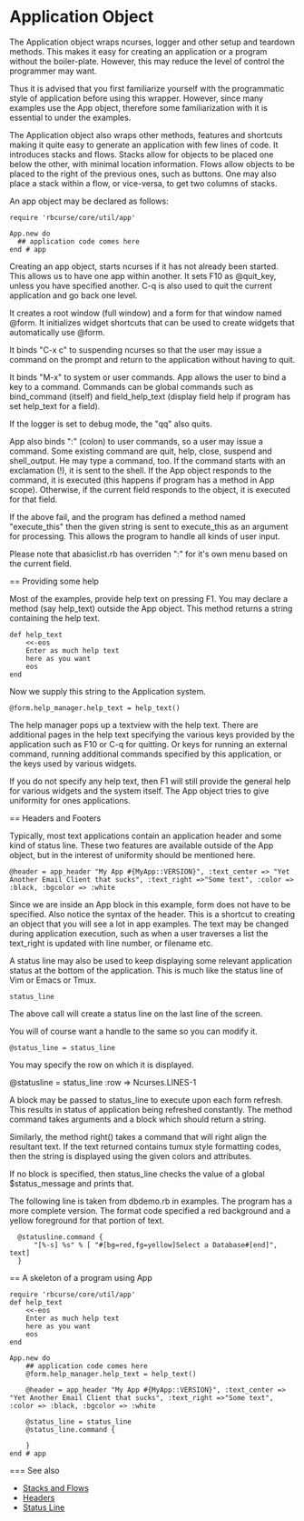 Application Object
==================

The Application object wraps ncurses, logger and other setup and teardown methods. This makes it easy for creating an application or a program without the boiler-plate. However, this may reduce the level of control the programmer may want.

Thus it is advised that you first familiarize yourself with the programmatic style of application before using this wrapper. However, since many examples use the App object, therefore some familiarization with it is essential to under the examples.

The Application object also wraps other methods, features and shortcuts making it quite easy to generate an application with few lines of code. It introduces stacks and flows. Stacks allow for objects to be placed one below the other, with minimal location information. Flows allow objects to be placed to the right of the previous ones, such as buttons. One may also place a stack within a flow, or vice-versa, to get two columns of stacks.

An app object may be declared as follows:

    require 'rbcurse/core/util/app'

    App.new do 
      ## application code comes here
    end # app

Creating an app object, starts ncurses if it has not already been started. This allows us to have one app within another.
It sets F10 as @quit_key, unless you have specified another. C-q is also used to quit the current application and go back one level.

It creates a root window (full window) and a form for that window named @form. It initializes widget shortcuts that can be used to create widgets that automatically use @form.

It binds "C-x c" to suspending ncurses so that the user may issue a command on the prompt and return to the application without having to quit.

It binds "M-x" to system or user commands.
App allows the user to bind a key to a command. Commands can be global commands such as bind_command (itself) and field_help_text (display field help if program has set help_text for a field).

If the logger is set to debug mode, the "qq" also quits.

App also binds ":" (colon) to user commands, so a user may issue a command. Some existing command are quit, help, close, suspend and shell_output. He may type a command, too. If the command starts with an exclamation (!), it is sent to the shell. If the App object responds to the command, it is executed (this happens if program has a method in App scope).
Otherwise, if the current field responds to the object, it is executed for that field.

If the above fail, and the program has defined a method named "execute_this" then the given string is sent to execute_this as an argument for processing. This allows the program to handle all kinds of user input.

Please note that abasiclist.rb has overriden ":" for it's own menu based on the current field.

== Providing some help

Most of the examples, provide help text on pressing F1. You may declare a method (say help_text) outside the App object. This method returns a string containing the help text.


    def help_text
        <<-eos
        Enter as much help text
        here as you want
        eos
    end

Now we supply this string to the Application system.

    @form.help_manager.help_text = help_text()

The help manager pops up a textview with the help text. There are additional pages in the help text specifying the various keys provided by the application such as F10 or C-q for quitting. Or keys for running an external command, running additional commands specified by this application, or the keys used by various widgets.

If you do not specify any help text, then F1 will still provide the general help for various widgets and the system itself. The App object tries to give uniformity for ones applications.

== Headers and Footers

Typically, most text applications contain an application header and some kind of status line. These two features are available outside of the App object, but in the interest of uniformity should be mentioned here.

    @header = app_header "My App #{MyApp::VERSION}", :text_center => "Yet Another Email Client that sucks", :text_right =>"Some text", :color => :black, :bgcolor => :white

Since we are inside an App block in this example, form does not have to be specified. Also notice the syntax of the header. This is a shortcut to creating an object that you will see a lot in app examples. The text may be changed during application execution, such as when a user traverses a list the text_right is updated with line number, or filename etc.


A status line may also be used to keep displaying some relevant application status at the bottom of the application. This is much like the status line of Vim or Emacs or Tmux.

    status_line 

The above call will create a status line on the last line of the screen.

You will of course want a handle to the same so you can modify it.

    @status_line = status_line

You may specify the row on which it is displayed.

   @statusline = status_line :row => Ncurses.LINES-1

A block may be passed to status_line to execute upon each form refresh. This results in status of application being refreshed constantly. The method command takes arguments and a block which should return a string.

Similarly, the method right() takes a command that will right align the resultant text. If the text returned contains tumux style formatting codes, then the string is displayed using the given colors and attributes.

If no block is specified, then status_line checks the value of a global $status_message and prints that.

The following line is taken from dbdemo.rb in examples. The program has a more complete version. The format code specified a red background and a yellow foreground for that portion of text.

      @statusline.command { 
          "[%-s] %s" % [ "#[bg=red,fg=yellow]Select a Database#[end]", text]
      }

== A skeleton of a program using App


    require 'rbcurse/core/util/app'
    def help_text
        <<-eos
        Enter as much help text
        here as you want
        eos
    end

    App.new do 
        ## application code comes here
        @form.help_manager.help_text = help_text()

        @header = app_header "My App #{MyApp::VERSION}", :text_center => "Yet Another Email Client that sucks", :text_right =>"Some text", :color => :black, :bgcolor => :white

        @status_line = status_line
        @status_line.command {

        }
    end # app

=== See also

- [Stacks and Flows](./stackflow.md)
- [Headers](./header.md)
- [Status Line](./statusline.md)
